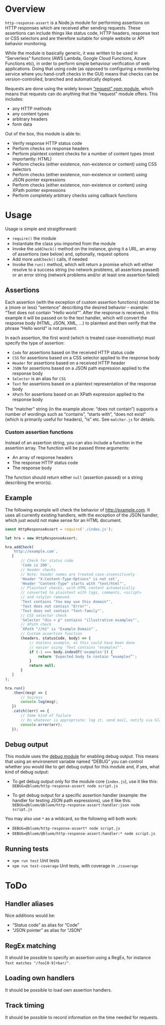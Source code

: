 # Overview

`http-response-assert` is a Node.js module for performing assertions on HTTP responses which are received after sending requests. These assertions can include things like status code, HTTP headers, response text or CSS selectors and are therefore suitable for simple website or API behavior monitoring.

While the module is basically generic, it was written to be used in “Serverless” functions (AWS Lambda, Google Cloud Functions, Azure Functions etc), in order to perform simple behaviour verification of web applications. Doing that using code (as opposed to configuring a monitoring service where you hand-craft checks in the GUI) means that checks can be version-controlled, branched and automatically deployed.

Requests are done using the widely known [“request” npm module](https://www.npmjs.com/package/request), which means that requests can do anything that the “request” module offers. This includes:

* any HTTP methods
* any content types
* arbitrary headers
* form data

Out of the box, this module is able to:

* Verify response HTTP status code
* Perform checks on response headers
* Perform plaintext content checks for a number of content types (most importantly: HTML)
* Perform checks (either existence, non-existence or content) using CSS selectors
* Perform checks (either existence, non-existence or content) using JSON pointer expressions
* Perform checks (either existence, non-existence or content) using XPath pointer expressions
* Perform completely arbitrary checks using callback functions


# Usage

Usage is simple and straigtforward:

* ``require()`` the module
* Instantiate the class you imported from the module
* Invoke the `addCheck()` method on the instance, giving it a URL, an array of assertions (see below) and, optionally, request options
* Add more `addCheck()` calls, if needed
* Invoke the `run()` method, which will return a promise which will either resolve to a success string (no network problems, all assertions passed) or an error string (network problems and/or at least one assertion failed)

## Assertions
Each assertion (with the exception of custom assertion functions) should be a (more or less) “sentence” describing the desired behavior – example: “Text does not contain "Hello world"”. After the response is received, in this example it will be passed on to the text handler, which will convert the response body (HTML, JSON, XML, ...) to plaintext and then verify that the phrase “Hello world” is not present.

In each assertion, the first word (which is treated case-insensitively) must specify the type of assertion:

* `Code` for assertions based on the received HTTP status code
* `CSS` for assertions based on a CSS selector applied to the response body
* `Header` for assertions based on a received HTTP header
* `JSON` for assertions based on a JSON path expression applied to the response body
* `Selector` is an alias for `CSS`
* `Text` for assertions based on a plaintext representation of the response body
* `XPath` for assertions based on an XPath expression applied to the response body

The “matcher” string (in the example above: “does not contain”) supports a number of wordings such as “contains”, “starts with”, “does not exist” (which is primarily useful for headers), “is” etc. See `matcher.js` for details.


###  Custom assertion functions

Instead of an assertion string, you can also include a function in the assertion array. The function will be passed three arguments:

* An array of response headers
* The response HTTP status code
* The response body

The function should return either `null` (assertion passed) or a string describing the error(s).


## Example
The following example will check the behavior of http://example.com. It uses all currently existing handlers, with the exception of the JSON handler, which just would not make sense for an HTML document.

```js
const HttpResponseAssert = require('./index.js');

let hra = new HttpResponseAssert;

hra.addCheck(
   `http://example.com`,
   [
       // Check for status code
       'Code is 200',
       // Header checks
       // Note: header names are treated case-insensitively
       'Header "X-Content-Type-Options" is not set',
       'Header "Content-Type" starts with "text/html"',
       // Plaintext checks, with HTML content automatically
       // converted to plaintext with tags, comments, <script>
       // and <style> removed.
       'Text contains "You may use this domain"',
       'Text does not contain "Error"',
       'Text does not contain "font-family"',
       // CSS selector check
       'Selector "div > p" contains "illustrative examples"',
       // XPath check
       `XPath "//h1" is "Example Domain"`,
       // Custom assertion function
       (headers, statusCode, body) => {
           // Useless example, as this could have been done
           // easier using 'Text contains "examples"'.
           if (-1 === body.indexOf('examples')) {
               return 'Expected body to contain “examples”';
           }
           return null;
       }
   ]
);

hra.run()
   .then((msg) => {
       // Success
       console.log(msg);
   })
   .catch((err) => {
       // Some kind of failure
       // Do whatever is appropriate: log it, send mail, notify via Slack, ... 
       console.error(err);
   });
```


## Debug output

This module uses the [debug module](https://www.npmjs.com/package/debug) for enabling debug output. This means that using an environemnt variable named “DEBUG” you can control whether you would like to get debug output for this module and, if yes, what kind of debug output:

* To get debug output only for the module core (`index.js`), use it like this: `DEBUG=@bluem/http-response-assert node script.js`

* To get debug output for a specific assertion handler (example: the handler for testing JSON path expressions), use it like this: `DEBUG=@bluem/@bluem/http-response-assert:handler:json node script.js`

You may also use `*` as a wildcard, so the following will both work:

* `DEBUG=@bluem/http-response-assert* node script.js`
* `DEBUG=@bluem/@bluem/http-response-assert:handler:* node script.js`


## Running tests
* `npm run test` Unit tests
* `npm run test-coverage` Unit tests, with coverage in `./coverage`

# ToDo

## Handler aliases
Nice additions would be:

* “Status code” as alias for “Code”
* “JSON pointer” as alias for “JSON”

## RegEx matching
It should be possible to specify an assertion using a RegEx, for instance `Text matches "/foo[0-9]+bar/"`.

## Loading own handlers
It should be possible to load own assertion handlers.

## Track timing
It should be possible to record information on the time needed for requests.
